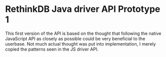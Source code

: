 RethinkDB Java driver API Prototype 1
=====================================

This first version of the API is based on the thought that following the native JavaScript API as closely as possible
could be very beneficial to the userbase. Not much actual thought was put into implementation, I merely copied the
patterns seen in the JS driver API.